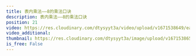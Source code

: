 ```yaml
---
title: 表内乘法——8的乘法口诀
description: 表内乘法——8的乘法口诀
position: 21
video: https://res.cloudinary.com/dtysyyt3a/video/upload/v1671538649/easymath/2年级上/06单元表内乘法（二）/oucw5nsqoch1avyfdl2j.mp4
video_additional: 
thumbnail: https://res.cloudinary.com/dtysyyt3a/image/upload/v1671538652/easymath/2年级上/06单元表内乘法（二）/ky2dncwmhwam7fyxisby.png
is_free: False
---
```

